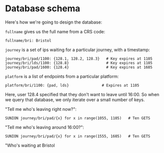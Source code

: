 # Database schema

Here's how we're going to design the database:

`fullname` gives us the full name from a CRS code:

    fullname/bri: Bristol

`journey` is a set of ips waiting for a particular journey, with a timestamp:

    journey/bri/pad/1100: {128.1, 128.2, 128.3}   # Key expires at 1105
    journey/bri/lds/1100: {128.8}                 # Key expires at 1105
    journey/bri/pad/1600: {128.4}                 # Key expires at 1605

`platform` is a list of endpoints from a particular platform:
    
    platform/bri/1100: {pad, lds}               # Expires at 1105

Here, user 128.4 specified that they don't want to leave until 16:00. 
So when we query that database, we only iterate over a small number of keys.

"Tell me who's leaving right now?":

    SUNION journey/bri/pad/{x} for x in range(1055, 1105)   # Ten GETS

"Tell me who's leaving around 16:00?":

    SUNION journey/bri/pad/{x} for x in range(1555, 1605)   # Ten GETS

"Who's waiting at Bristol

